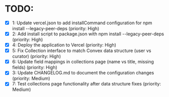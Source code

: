# TODO:

- [x] 1: Update vercel.json to add installCommand configuration for npm install --legacy-peer-deps (priority: High)
- [x] 2: Add install script to package.json with npm install --legacy-peer-deps (priority: High)
- [x] 4: Deploy the application to Vercel (priority: High)
- [x] 5: Fix Collection interface to match Convex data structure (user vs curator) (priority: High)
- [x] 6: Update field mappings in collections page (name vs title, missing fields) (priority: High)
- [x] 3: Update CHANGELOG.md to document the configuration changes (priority: Medium)
- [x] 7: Test collections page functionality after data structure fixes (priority: Medium)
